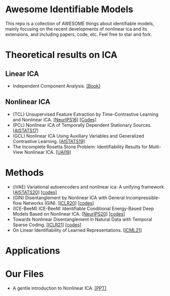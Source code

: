 # Awesome Identifiable Models
This repo is a collection of AWESOME things about identifiable models, mainly focusing on the recent developments of nonlinear ica and its extensions,  and including papers, code, etc. Feel free to star and fork.


# Theoretical results on ICA

## Linear ICA
- Independent Component Analysis. [[Book]](https://www.cs.helsinki.fi/u/ahyvarin/papers/bookfinal_ICA.pdf)

## Nonlinear ICA
- (TCL) Unsupervised Feature Extraction by Time-Contrastive Learning and Nonlinear ICA. [[NeurIPS16]](https://www.cs.helsinki.fi/u/ahyvarin/papers/NIPS16.pdf) [[Codes]](https://github.com/hmorioka/TCL)
- (PCL) Nonlinear ICA of Temporally Dependent Stationary Sources. [[AISTATS17]](https://www.cs.helsinki.fi/u/ahyvarin/papers/AISTATS17.pdf)
- (GCL) Nonlinear ICA Using Auxiliary Variables and Generalized Contrastive Learning. [[AISTATS19]](https://arxiv.org/pdf/1805.08651.pdf)
- The Incomplete Rosetta Stone Problem: Identifiability Results for Multi-View Nonlinear ICA. [[UAI19]](https://arxiv.org/pdf/1905.06642.pdf)

# Methods
- (iVAE) Variational autoencoders and nonlinear ica: A unifying framework. [[AISTATS20]](https://arxiv.org/pdf/1907.04809.pdf) [[codes]](https://github.com/ilkhem/icebeem/tree/master/models/ivae)
- (GIN) Disentanglement by Nonlinear ICA with General Incompressible-flow Networks (GIN). [[ICLR20]](https://arxiv.org/pdf/2001.04872.pdf) [[codes]](https://github.com/VLL-HD/GIN)
- (ICE-BeeM) ICE-BeeM: Identifiable Conditional Energy-Based Deep Models Based on Nonlinear ICA. [[NeurIPS20]](https://proceedings.neurips.cc/paper/2020/file/962e56a8a0b0420d87272a682bfd1e53-Paper.pdf) [[codes]](https://github.com/ilkhem/icebeem)
- Towards Nonlinear Disentanglement in Natural Data with Temporal Sparse Coding. [[ICLR21]](https://arxiv.org/pdf/2007.10930.pdf) [[codes]](https://github.com/bethgelab/slow_disentanglement)
- On Linear Identifiability of Learned Representations. [[ICML21]](http://proceedings.mlr.press/v139/roeder21a/roeder21a.pdf)


# Applications

# Our Files
- A gentle introduction to Nonlinear ICA. [[PPT]](https://github.com/ErdunGAO/Research-Files/blob/main/Identifiable%20Deep%20Generative%20Models.pdf)

